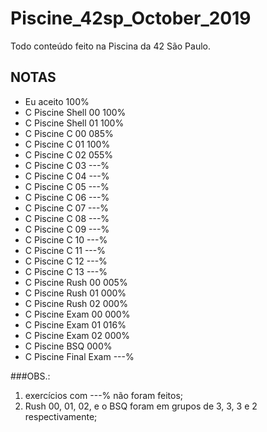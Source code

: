 # Piscine_42sp_October_2019
Todo conteúdo feito na Piscina da 42 São Paulo.

## NOTAS

- Eu aceito					100%
- C Piscine Shell 00		100%
- C Piscine Shell 01		100%
- C Piscine C 00			085%
- C Piscine C 01			100%
- C Piscine C 02			055%
- C Piscine C 03			---%
- C Piscine C 04			---%
- C Piscine C 05			---%
- C Piscine C 06			---%
- C Piscine C 07			---%
- C Piscine C 08			---%
- C Piscine C 09			---%
- C Piscine C 10			---%
- C Piscine C 11			---%
- C Piscine C 12			---%
- C Piscine C 13			---%
- C Piscine Rush 00			005%
- C Piscine Rush 01			000%
- C Piscine Rush 02			000%
- C Piscine Exam 00			000%
- C Piscine Exam 01			016%
- C Piscine Exam 02			000%
- C Piscine BSQ				000%
- C Piscine Final Exam		---%

###OBS.:

01) exercícios com ---% não foram feitos;
02) Rush 00, 01, 02, e o BSQ foram em grupos de 3, 3, 3 e 2 respectivamente;

